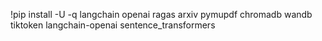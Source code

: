 !pip install -U -q langchain openai ragas arxiv pymupdf chromadb wandb tiktoken langchain-openai sentence_transformers 

